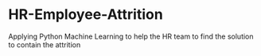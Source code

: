 # HR-Employee-Attrition
Applying Python Machine Learning to help the HR team to find the solution to contain the attrition
